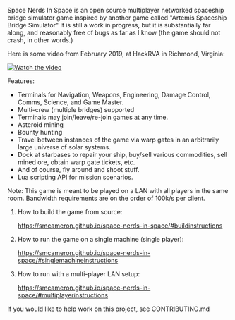 
Space Nerds In Space is an open source multiplayer networked spaceship bridge
simulator game inspired by another game called "Artemis Spaceship Bridge Simulator"
It is still a work in progress, but it is substantially far along, and reasonably
free of bugs as far as I know (the game should not crash, in other words.)

Here is some video from February 2019, at HackRVA in Richmond, Virginia:

[![Watch the video](https://img.youtube.com/vi/3fFl0VH-4zA/hqdefault.jpg)](https://www.youtube.com/watch?v=3fFl0VH-4zA)

Features:

* Terminals for Navigation, Weapons, Engineering, Damage Control,
  Comms, Science, and Game Master.
* Multi-crew (multiple bridges) supported
* Terminals may join/leave/re-join games at any time.
* Asteroid mining
* Bounty hunting
* Travel between instances of the game via warp gates in an arbitrarily
  large universe of solar systems.
* Dock at starbases to repair your ship, buy/sell various commodities,
  sell mined ore, obtain warp gate tickets, etc.
* And of course, fly around and shoot stuff.
* Lua scripting API for mission scenarios.

Note: This game is meant to be played on a LAN with all players in the same room.
Bandwidth requirements are on the order of 100k/s per client.

1. How to build the game from source:

	https://smcameron.github.io/space-nerds-in-space/#buildinstructions

2. How to run the game on a single machine (single player):

	https://smcameron.github.io/space-nerds-in-space/#singlemachineinstructions

3. How to run with a multi-player LAN setup:

	https://smcameron.github.io/space-nerds-in-space/#multiplayerinstructions

If you would like to help work on this project, see CONTRIBUTING.md

